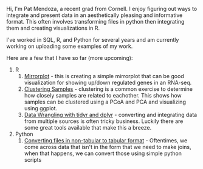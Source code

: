 Hi, I'm Pat Mendoza, a recent grad from Cornell. I enjoy figuring out ways to integrate and present data in an aesthetically pleasing and informative format. This often involves transforming files in python then integrating them and creating visualizations in R. 

I've worked in SQL, R, and Python for several years and am currently working on uploading some examples of my work. 

Here are a few that I have so far (more upcoming):
1. R
	1. [Mirrorplot](https://github.com/patmendoza330/mirrorplot) - this is creating a simple mirrorplot that can be good visualization for showing up/down regulated genes in an RNA-seq.
	2.  [Clustering Samples](https://github.com/patmendoza330/clustering) - clustering is a common exercise to determine how closely samples are related to eachother. This shows how samples can be clustered using a PCoA and PCA and visualizing using ggplot.
	3. [Data Wrangling with tidyr and dplyr](https://github.com/patmendoza330/annotationwrangling) - converting and integrating data from multiple sources is often tricky business. Luckily there are some great tools available that make this a breeze.
2. Python
	1. [Converting files in non-tabular to tabular format](https://github.com/patmendoza330/geneontologyconversion) - Oftentimes, we come across data that isn't in the form that we need to make joins, when that happens, we can convert those using simple python scripts